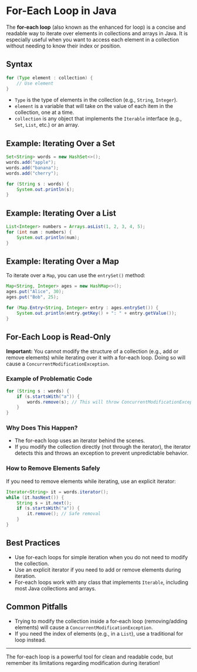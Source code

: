 # For-Each Loop in Java

The **for-each loop** (also known as the enhanced for loop) is a concise and readable way to iterate over elements in collections and arrays in Java. It is especially useful when you want to access each element in a collection without needing to know their index or position.

## Syntax

```java
for (Type element : collection) {
    // Use element
}
```

- `Type` is the type of elements in the collection (e.g., `String`, `Integer`).
- `element` is a variable that will take on the value of each item in the collection, one at a time.
- `collection` is any object that implements the `Iterable` interface (e.g., `Set`, `List`, etc.) or an array.

## Example: Iterating Over a Set

```java
Set<String> words = new HashSet<>();
words.add("apple");
words.add("banana");
words.add("cherry");

for (String s : words) {
    System.out.println(s);
}
```

## Example: Iterating Over a List

```java
List<Integer> numbers = Arrays.asList(1, 2, 3, 4, 5);
for (int num : numbers) {
    System.out.println(num);
}
```

## Example: Iterating Over a Map

To iterate over a `Map`, you can use the `entrySet()` method:

```java
Map<String, Integer> ages = new HashMap<>();
ages.put("Alice", 30);
ages.put("Bob", 25);

for (Map.Entry<String, Integer> entry : ages.entrySet()) {
    System.out.println(entry.getKey() + ": " + entry.getValue());
}
```

## For-Each Loop is Read-Only

**Important:** You cannot modify the structure of a collection (e.g., add or remove elements) while iterating over it with a for-each loop. Doing so will cause a `ConcurrentModificationException`.

### Example of Problematic Code

```java
for (String s : words) {
    if (s.startsWith("a")) {
        words.remove(s); // This will throw ConcurrentModificationException!
    }
}
```

### Why Does This Happen?
- The for-each loop uses an iterator behind the scenes.
- If you modify the collection directly (not through the iterator), the iterator detects this and throws an exception to prevent unpredictable behavior.

### How to Remove Elements Safely
If you need to remove elements while iterating, use an explicit iterator:

```java
Iterator<String> it = words.iterator();
while (it.hasNext()) {
    String s = it.next();
    if (s.startsWith("a")) {
        it.remove(); // Safe removal
    }
}
```

## Best Practices
- Use for-each loops for simple iteration when you do not need to modify the collection.
- Use an explicit iterator if you need to add or remove elements during iteration.
- For-each loops work with any class that implements `Iterable`, including most Java collections and arrays.

## Common Pitfalls
- Trying to modify the collection inside a for-each loop (removing/adding elements) will cause a `ConcurrentModificationException`.
- If you need the index of elements (e.g., in a `List`), use a traditional for loop instead.

---

The for-each loop is a powerful tool for clean and readable code, but remember its limitations regarding modification during iteration!

